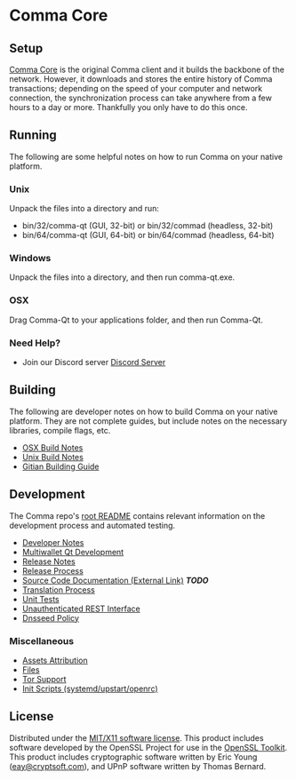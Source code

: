 Comma Core
=====================

Setup
---------------------
[Comma Core](https://www.CMC.network) is the original Comma client and it builds the backbone of the network. However, it downloads and stores the entire history of Comma transactions; depending on the speed of your computer and network connection, the synchronization process can take anywhere from a few hours to a day or more. Thankfully you only have to do this once.

Running
---------------------
The following are some helpful notes on how to run Comma on your native platform.

### Unix

Unpack the files into a directory and run:

- bin/32/comma-qt (GUI, 32-bit) or bin/32/commad (headless, 32-bit)
- bin/64/comma-qt (GUI, 64-bit) or bin/64/commad (headless, 64-bit)

### Windows

Unpack the files into a directory, and then run comma-qt.exe.

### OSX

Drag Comma-Qt to your applications folder, and then run Comma-Qt.

### Need Help?

* Join our Discord server [Discord Server](https://discordapp.com/invite/9nzt37V)

Building
---------------------
The following are developer notes on how to build Comma on your native platform. They are not complete guides, but include notes on the necessary libraries, compile flags, etc.

- [OSX Build Notes](build-osx.md)
- [Unix Build Notes](build-unix.md)
- [Gitian Building Guide](gitian-building.md)

Development
---------------------
The Comma repo's [root README](https://github.com/comma/comma/blob/master/README.md) contains relevant information on the development process and automated testing.

- [Developer Notes](developer-notes.md)
- [Multiwallet Qt Development](multiwallet-qt.md)
- [Release Notes](release-notes.md)
- [Release Process](release-process.md)
- [Source Code Documentation (External Link)](https://dev.visucore.com/bitcoin/doxygen/) ***TODO***
- [Translation Process](translation_process.md)
- [Unit Tests](unit-tests.md)
- [Unauthenticated REST Interface](REST-interface.md)
- [Dnsseed Policy](dnsseed-policy.md)

### Miscellaneous
- [Assets Attribution](assets-attribution.md)
- [Files](files.md)
- [Tor Support](tor.md)
- [Init Scripts (systemd/upstart/openrc)](init.md)

License
---------------------
Distributed under the [MIT/X11 software license](http://www.opensource.org/licenses/mit-license.php).
This product includes software developed by the OpenSSL Project for use in the [OpenSSL Toolkit](https://www.openssl.org/). This product includes
cryptographic software written by Eric Young ([eay@cryptsoft.com](mailto:eay@cryptsoft.com)), and UPnP software written by Thomas Bernard.
